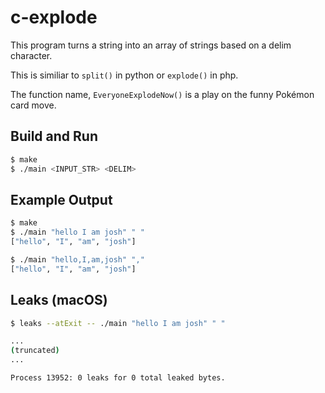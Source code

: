 # c-explode

This program turns a string into an array of strings based on a delim character.

This is similiar to `split()` in python or `explode()` in php.

The function name, `EveryoneExplodeNow()` is a play on the funny Pokémon card move.

## Build and Run
```sh
$ make
$ ./main <INPUT_STR> <DELIM>
```

## Example Output

```sh
$ make
$ ./main "hello I am josh" " "
["hello", "I", "am", "josh"]

$ ./main "hello,I,am,josh" ","
["hello", "I", "am", "josh"]
```

## Leaks (macOS)
```sh
$ leaks --atExit -- ./main "hello I am josh" " "

...
(truncated)
...

Process 13952: 0 leaks for 0 total leaked bytes.
```

